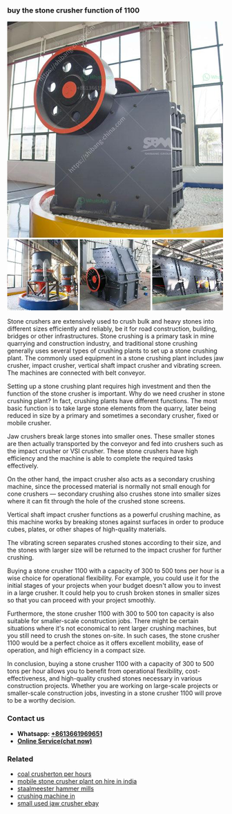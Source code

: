 <h3>buy the stone crusher function of 1100</h3><img src='1708332522.jpg' alt=''><p>Stone crushers are extensively used to crush bulk and heavy stones into different sizes efficiently and reliably, be it for road construction, building, bridges or other infrastructures. Stone crushing is a primary task in mine quarrying and construction industry, and traditional stone crushing generally uses several types of crushing plants to set up a stone crushing plant. The commonly used equipment in a stone crushing plant includes jaw crusher, impact crusher, vertical shaft impact crusher and vibrating screen. The machines are connected with belt conveyor.</p><p>Setting up a stone crushing plant requires high investment and then the function of the stone crusher is important. Why do we need crusher in stone crushing plant? In fact, crushing plants have different functions. The most basic function is to take large stone elements from the quarry, later being reduced in size by a primary and sometimes a secondary crusher, fixed or mobile crusher.</p><p>Jaw crushers break large stones into smaller ones. These smaller stones are then actually transported by the conveyor and fed into crushers such as the impact crusher or VSI crusher. These stone crushers have high efficiency and the machine is able to complete the required tasks effectively.</p><p>On the other hand, the impact crusher also acts as a secondary crushing machine, since the processed material is normally not small enough for cone crushers — secondary crushing also crushes stone into smaller sizes where it can fit through the hole of the crushed stone screens.</p><p>Vertical shaft impact crusher functions as a powerful crushing machine, as this machine works by breaking stones against surfaces in order to produce cubes, plates, or other shapes of high-quality materials.</p><p>The vibrating screen separates crushed stones according to their size, and the stones with larger size will be returned to the impact crusher for further crushing.</p><p>Buying a stone crusher 1100 with a capacity of 300 to 500 tons per hour is a wise choice for operational flexibility. For example, you could use it for the initial stages of your projects when your budget doesn't allow you to invest in a large crusher. It could help you to crush broken stones in smaller sizes so that you can proceed with your project smoothly.</p><p>Furthermore, the stone crusher 1100 with 300 to 500 ton capacity is also suitable for smaller-scale construction jobs. There might be certain situations where it's not economical to rent larger crushing machines, but you still need to crush the stones on-site. In such cases, the stone crusher 1100 would be a perfect choice as it offers excellent mobility, ease of operation, and high efficiency in a compact size.</p><p>In conclusion, buying a stone crusher 1100 with a capacity of 300 to 500 tons per hour allows you to benefit from operational flexibility, cost-effectiveness, and high-quality crushed stones necessary in various construction projects. Whether you are working on large-scale projects or smaller-scale construction jobs, investing in a stone crusher 1100 will prove to be a worthy decision.</p><h3>Contact us</h3><ul><li><strong>Whatsapp:&nbsp;<a href="https://wa.me/8613661969651">+8613661969651</a></strong></li><li><a href="https://swt.shibang-china.com/?git&amp;zhl&amp;buy the stone crusher function of 1100"><strong>Online Service(chat now)</strong></a></li></ul><h3>Related</h3><ul><li><a href='coal crusherton per hours.md'>coal crusherton per hours</a></li><li><a href='mobile stone crusher plant on hire in india.md'>mobile stone crusher plant on hire in india</a></li><li><a href='staalmeester hammer mills.md'>staalmeester hammer mills</a></li><li><a href='crushing machine in.md'>crushing machine in</a></li><li><a href='small used jaw crusher ebay.md'>small used jaw crusher ebay</a></li></ul>